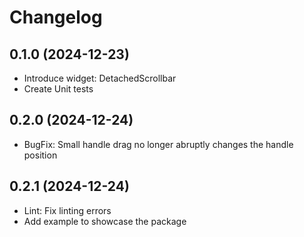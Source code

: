 # Changelog

## 0.1.0 (2024-12-23)

- Introduce widget: DetachedScrollbar
- Create Unit tests

## 0.2.0 (2024-12-24)

- BugFix: Small handle drag no longer abruptly changes the handle position

## 0.2.1 (2024-12-24)

- Lint: Fix linting errors
- Add example to showcase the package
